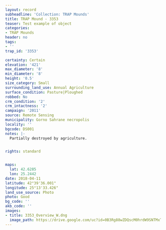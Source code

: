 ```yaml
---
layout: record
subheadline: 'Collection: TRAP Mounds'
title: TRAP Mound - 3353
teaser: Test example of object
categories:
- TRAP Mounds
header: no
tags:
- ''
trap_id: '3353'

certainty: Certain
elevation: '421'
max_diameter: '8'
min_diameter: '8'
height: '0.5'
size_category: Small
surrounding_land_use: Annual Agriculture
surface_condition: Pasture|Ploughed
robbed: No
crm_condition: '2'
crm_intactness: '2'
campaign: '2011'
source: Remote Sensing
municipality: Gorno Sahrane necropolis
locality: ''
bgcode: DS001
notes: |-
  Partially destroyed by agriculture.


rights: standard


maps:
  lat: 42.6285
  lon: 25.2442
date: 2018-04-11
latitude: 42°39'36.001"
longitude: 25°13'33.426"
land_use_source: Photo
photo: Good
bg_code: ''
akb_code: ''
images:
- title: 3353_Overview_W.dng
  image_path: https://drive.google.com/uc?id=0B3Rg88wZDQscM0hrdW9SNTMxTVU
---
```


